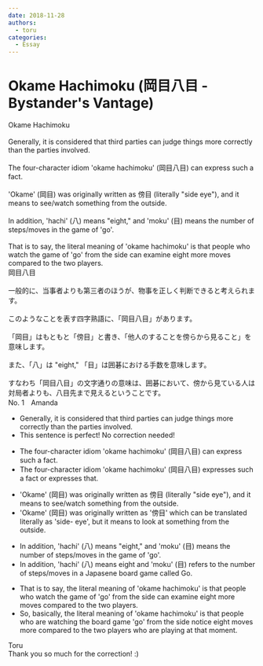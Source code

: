 ```yaml
---
date: 2018-11-28
authors:
  - toru
categories:
  - Essay
---
```


<h1 id="subject_show">Okame Hachimoku (岡目八目 - Bystander's Vantage)</h1>
<div class="date" hidden>Nov 28, 2018 22:24</div>
<div id="post"><div id="body_show_ori">
Okame Hachimoku<br/><br/>Generally, it is considered that third parties can judge things more correctly than the parties involved.<br/><br/>The four-character idiom 'okame hachimoku' (岡目八目) can express such a fact.<br/><br/>'Okame' (岡目) was originally written as 傍目 (literally "side eye"), and it means to see/watch something from the outside.<br/><br/>In addition, 'hachi' (八) means "eight," and 'moku' (目) means the number of steps/moves in the game of 'go'.<br/><br/>That is to say, the literal meaning of 'okame hachimoku' is that people who watch the game of 'go' from the side can examine eight more moves compared to the two players.
</div></div>

<!-- more -->

<div id="post_ja"><div id="body_show_mo">
岡目八目<br/><br/>一般的に、当事者よりも第三者のほうが、物事を正しく判断できると考えられます。<br/><br/>このようなことを表す四字熟語に、「岡目八目」があります。<br/><br/>「岡目」はもともと「傍目」と書き、「他人のすることを傍らから見ること」を意味します。<br/><br/>また、「八」は "eight," 「目」は囲碁における手数を意味します。<br/><br/>すなわち「岡目八目」の文字通りの意味は、囲碁において、傍から見ている人は対局者よりも、八目先まで見えるということです。
</div></div>
<div id="block"><div class="first_name"> No. 1　<span class="just_name">Amanda</span></div><div id="block2">
<ul class="correction_field">
<li class="incorrect">Generally, it is considered that third parties can judge things more correctly than the parties involved.</li>
<li class="corrected perfect">This sentence is perfect! No correction needed!</li>
</ul>
<ul class="correction_field">
<li class="incorrect">The four-character idiom 'okame hachimoku' (岡目八目) can express such a fact.</li>
<li class="corrected correct">
The four-character idiom 'okame hachimoku' (岡目八目) expresses such a fact or expresses that.
</li>
</ul>
<ul class="correction_field">
<li class="incorrect">'Okame' (岡目) was originally written as 傍目 (literally "side eye"), and it means to see/watch something from the outside.</li>
<li class="corrected correct">
'Okame' (岡目) was originally written as '傍目' which can be translated literally as 'side- eye', but it means to look at something from the outside.
</li>
</ul>
<ul class="correction_field">
<li class="incorrect">In addition, 'hachi' (八) means "eight," and 'moku' (目) means the number of steps/moves in the game of 'go'.</li>
<li class="corrected correct">
In addition, 'hachi' (八) means eight and 'moku' (目) refers to the number of steps/moves in a Japasene board game called Go.
</li>
</ul>
<ul class="correction_field">
<li class="incorrect">That is to say, the literal meaning of 'okame hachimoku' is that people who watch the game of 'go' from the side can examine eight more moves compared to the two players.</li>
<li class="corrected correct">
So, basically, the literal meaning of 'okame hachimoku' is that people who are watching the board game 'go' from the side notice eight moves more compared to the two players who are playing at that moment.
</li>
</ul>
</div><div class="name"><span class="just_name">Toru</span><br>
Thank you so much for the correction! :)
</div>
</div>
